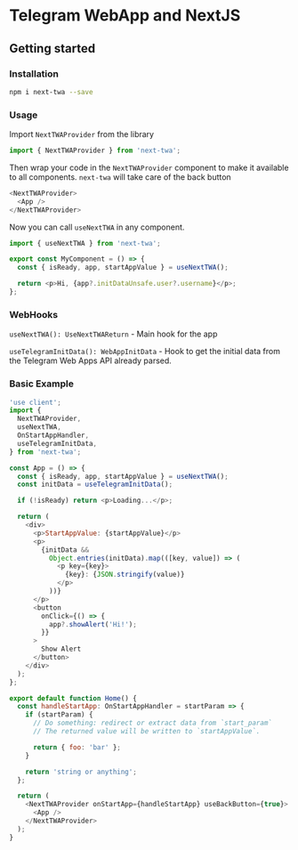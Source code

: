 # Telegram WebApp and NextJS

## Getting started

### Installation

```sh
npm i next-twa --save
```

### Usage

Import `NextTWAProvider` from the library

```js
import { NextTWAProvider } from 'next-twa';
```

Then wrap your code in the `NextTWAProvider` component to make it available to all components. `next-twa` will take care of the back button

```js
<NextTWAProvider>
  <App />
</NextTWAProvider>
```

Now you can call `useNextTWA` in any component.

```js
import { useNextTWA } from 'next-twa';

export const MyComponent = () => {
  const { isReady, app, startAppValue } = useNextTWA();

  return <p>Hi, {app?.initDataUnsafe.user?.username}</p>;
};
```

### WebHooks

`useNextTWA(): UseNextTWAReturn` - Main hook for the app

`useTelegramInitData(): WebAppInitData` - Hook to get the initial data from the Telegram Web Apps API already parsed.

### Basic Example

```js
'use client';
import {
  NextTWAProvider,
  useNextTWA,
  OnStartAppHandler,
  useTelegramInitData,
} from 'next-twa';

const App = () => {
  const { isReady, app, startAppValue } = useNextTWA();
  const initData = useTelegramInitData();

  if (!isReady) return <p>Loading...</p>;

  return (
    <div>
      <p>StartAppValue: {startAppValue}</p>
      <p>
        {initData &&
          Object.entries(initData).map(([key, value]) => (
            <p key={key}>
              {key}: {JSON.stringify(value)}
            </p>
          ))}
      </p>
      <button
        onClick={() => {
          app?.showAlert('Hi!');
        }}
      >
        Show Alert
      </button>
    </div>
  );
};

export default function Home() {
  const handleStartApp: OnStartAppHandler = startParam => {
    if (startParam) {
      // Do something: redirect or extract data from `start_param`
      // The returned value will be written to `startAppValue`.

      return { foo: 'bar' };
    }

    return 'string or anything';
  };

  return (
    <NextTWAProvider onStartApp={handleStartApp} useBackButton={true}>
      <App />
    </NextTWAProvider>
  );
}
```
